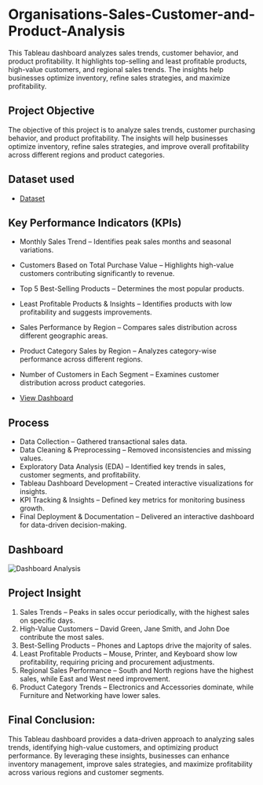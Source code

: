 # Organisations-Sales-Customer-and-Product-Analysis
This Tableau dashboard analyzes sales trends, customer behavior, and product profitability. It highlights top-selling and least profitable products, high-value customers, and regional sales trends. The insights help businesses optimize inventory, refine sales strategies, and maximize profitability.

 ## Project Objective
The objective of this project is to analyze sales trends, customer purchasing behavior, and product profitability. The insights will help businesses optimize inventory, refine sales strategies, and improve overall profitability across different regions and product categories.
 
 ## Dataset used
 - <a href="https://github.com/inileshverma/Power-BI-Superstore-Data-Analysis/blob/main/Superstore_dataset.csv">Dataset</a>
 
 ## Key Performance Indicators (KPIs)
- Monthly Sales Trend – Identifies peak sales months and seasonal variations.
- Customers Based on Total Purchase Value – Highlights high-value customers contributing significantly to revenue.
- Top 5 Best-Selling Products – Determines the most popular products.
- Least Profitable Products & Insights – Identifies products with low profitability and suggests improvements.
- Sales Performance by Region – Compares sales distribution across different geographic areas.
- Product Category Sales by Region – Analyzes category-wise performance across different regions.
- Number of Customers in Each Segment – Examines customer distribution across product categories.
 
 - <a href="[https://github.com/inileshverma/Power-BI-Superstore-Data-Analysis/blob/main/Superstore%20Data%20Analysis.png](https://github.com/inileshverma/Organisations-Sales-Customer-and-Product-Analysis/blob/main/Dashboard%20Analysis.png)">View Dashboard</a>
 
 ## Process
- Data Collection – Gathered transactional sales data.
- Data Cleaning & Preprocessing – Removed inconsistencies and missing values.
- Exploratory Data Analysis (EDA) – Identified key trends in sales, customer segments, and profitability.
- Tableau Dashboard Development – Created interactive visualizations for insights.
- KPI Tracking & Insights – Defined key metrics for monitoring business growth.
- Final Deployment & Documentation – Delivered an interactive dashboard for data-driven decision-making.
 
 ## Dashboard
![Dashboard Analysis](https://github.com/user-attachments/assets/f39bc044-961b-4141-a3f1-ce233ac57312)

 
 
 ## Project Insight
1. Sales Trends – Peaks in sales occur periodically, with the highest sales on specific days.
2. High-Value Customers – David Green, Jane Smith, and John Doe contribute the most sales.
3. Best-Selling Products – Phones and Laptops drive the majority of sales.
4. Least Profitable Products – Mouse, Printer, and Keyboard show low profitability, requiring pricing and procurement adjustments.
5. Regional Sales Performance – South and North regions have the highest sales, while East and West need improvement.
6. Product Category Trends – Electronics and Accessories dominate, while Furniture and Networking have lower sales.
 
 ## Final Conclusion:
This Tableau dashboard provides a data-driven approach to analyzing sales trends, identifying high-value customers, and optimizing product performance. By leveraging these insights, businesses can enhance inventory management, improve sales strategies, and maximize profitability across various regions and customer segments.
